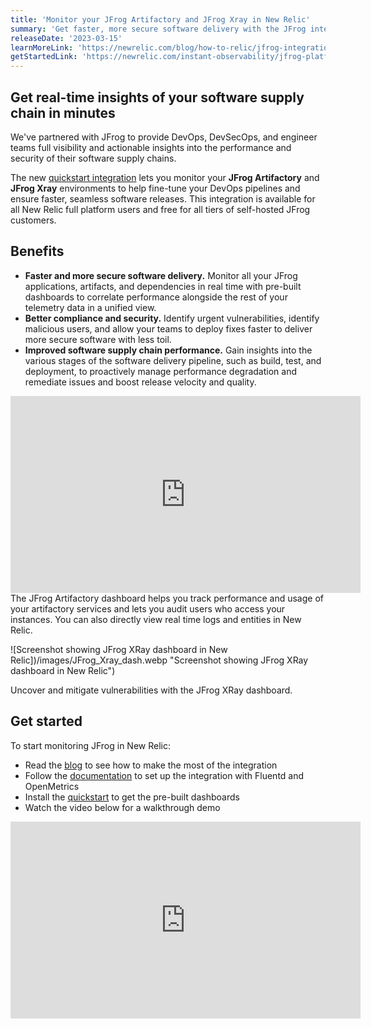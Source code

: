 ```yaml
---
title: 'Monitor your JFrog Artifactory and JFrog Xray in New Relic'
summary: 'Get faster, more secure software delivery with the JFrog integration and quickstart'
releaseDate: '2023-03-15'
learnMoreLink: 'https://newrelic.com/blog/how-to-relic/jfrog-integration'
getStartedLink: 'https://newrelic.com/instant-observability/jfrog-platform'
---
```


## Get real-time insights of your software supply chain in minutes

We've partnered with JFrog to provide DevOps, DevSecOps, and engineer teams full visibility and actionable insights into the performance and security of their software supply chains.

The new [quickstart integration](http://newrelic.com/instant-observability/jfrog-platform) lets you monitor your **JFrog Artifactory** and **JFrog Xray** environments to help fine-tune your DevOps pipelines and ensure faster, seamless software releases. This integration is available for all New Relic full platform users and free for all tiers of self-hosted JFrog customers.

## Benefits

- **Faster and more secure software delivery.** Monitor all your JFrog applications, artifacts, and dependencies in real time with pre-built dashboards to correlate performance alongside the rest of your telemetry data in a unified view.
- **Better compliance and security.** Identify urgent vulnerabilities, identify malicious users, and allow your teams to deploy fixes faster to deliver more secure software with less toil.
- **Improved software supply chain performance.** Gain insights into the various stages of the software delivery pipeline, such as build, test, and deployment, to proactively manage performance degradation and remediate issues and boost release velocity and quality.

<iframe width="560" height="315" src="https://fast.wistia.net/embed/iframe/d5ywdxo6qr" allow="accelerometer; autoplay; encrypted-media; gyroscope; picture-in-picture" frameBorder="0" allowfullscreen="false" class="css-1b4920d"></iframe>
<figcaption>The JFrog Artifactory dashboard helps you track performance and usage of your artifactory services and lets you audit users who access your instances. You can also directly view real time logs and entities in New Relic.</figcaption>

![Screenshot showing JFrog XRay dashboard in New Relic])/images/JFrog_Xray_dash.webp "Screenshot showing JFrog XRay dashboard in New Relic")

<figcaption>Uncover and mitigate vulnerabilities with the JFrog XRay dashboard.</figcaption>

## Get started

To start monitoring JFrog in New Relic:

- Read the [blog](https://newrelic.com/blog/how-to-relic/jfrog-integration) to see how to make the most of the integration
- Follow the [documentation](https://github.com/jfrog/log-analytics-newrelic#readme) to set up the integration with Fluentd and OpenMetrics
- Install the [quickstart](https://newrelic.com/instant-observability/jfrog-platform) to get the pre-built dashboards
- Watch the video below for a walkthrough demo

<iframe width="560" height="315" src="https://www.youtube.com/embed/nHHLvvlPlNQ" title="Monitoring the JFrog Platform in New Relic" frameborder="0" allow="accelerometer; autoplay; clipboard-write; encrypted-media; gyroscope; picture-in-picture; web-share" allowfullscreen></iframe>
